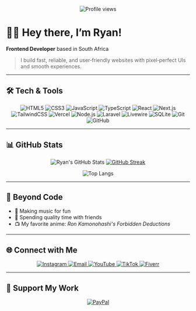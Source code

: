 <p align="center">
  <img src="https://komarev.com/ghpvc/?username=realryandev&color=0e75b6&style=flat-square" alt="Profile views"/>
</p>

# 👋🏿 Hey there, I’m Ryan!

**Frontend Developer** based in South Africa

> I build fast, reliable, and user‑friendly websites with pixel‑perfect UIs and smooth experiences.

---

## 🛠️ Tech & Tools

<p align="center">
  <!-- Core -->
  <img src="https://img.shields.io/badge/HTML5-%23E34F26.svg?style=flat&logo=html5&logoColor=white" alt="HTML5"/>
  <img src="https://img.shields.io/badge/CSS3-%231572B6.svg?style=flat&logo=css3&logoColor=white" alt="CSS3"/>
  <img src="https://img.shields.io/badge/JavaScript-%23323330.svg?style=flat&logo=javascript&logoColor=%23F7DF1E" alt="JavaScript"/>
  <img src="https://img.shields.io/badge/TypeScript-%23007ACC.svg?style=flat&logo=typescript&logoColor=white" alt="TypeScript"/>
  <!-- Frameworks & Platforms -->
  <img src="https://img.shields.io/badge/React-%2320232a.svg?style=flat&logo=react&logoColor=%2361DAFB" alt="React"/>
  <img src="https://img.shields.io/badge/Next.js-black?style=flat&logo=next.js&logoColor=white" alt="Next.js"/>
  <img src="https://img.shields.io/badge/TailwindCSS-%2338B2AC.svg?style=flat&logo=tailwind-css&logoColor=white" alt="TailwindCSS"/>
  <img src="https://img.shields.io/badge/Vercel-%23000000.svg?style=flat&logo=vercel&logoColor=white" alt="Vercel"/>
  <!-- Backend & Databases -->
  <img src="https://img.shields.io/badge/Node.js-6DA55F?style=flat&logo=node.js&logoColor=white" alt="Node.js"/>
  <img src="https://img.shields.io/badge/Laravel-%23FF2D20.svg?style=flat&logo=laravel&logoColor=white" alt="Laravel"/>
  <img src="https://img.shields.io/badge/Livewire-%234e56a6.svg?style=flat&logo=livewire&logoColor=white" alt="Livewire"/>
  <img src="https://img.shields.io/badge/SQLite-%2307405e.svg?style=flat&logo=sqlite&logoColor=white" alt="SQLite"/>
  <!-- VCS & CI/CD -->
  <img src="https://img.shields.io/badge/Git-%23F05033.svg?style=flat&logo=git&logoColor=white" alt="Git"/>
  <img src="https://img.shields.io/badge/GitHub-%23121011.svg?style=flat&logo=github&logoColor=white" alt="GitHub"/>
</p>

---

## 📊 GitHub Stats

<p align="center">
  <img src="https://github-readme-stats.vercel.app/api?username=realryandev&show_icons=true&theme=dark&hide_border=true" alt="Ryan's GitHub Stats" />
  <a href="https://git.io/streak-stats"><img src="https://github-readme-streak-stats.herokuapp.com?user=realxryan&theme=dark&hide_border=true&short_numbers=true&date_format=j%20M%5B%20Y%5D&hide_total_contributions=true" alt="GitHub Streak" /></a>
</p>

<p align="center">
  <img src="https://github-readme-stats.vercel.app/api/top-langs/?username=realryandev&layout=compact&theme=dark&hide_border=true" alt="Top Langs" />
</p>

---

## 🎵 Beyond Code

- 🎹 Making music for fun  
- 👫 Spending quality time with friends  
- 📺 My favorite anime: *Ron Kamonohashi's Forbidden Deductions*

---

## 🌐 Connect with Me

<p align="center">
  <a href="https://instagram.com/realxodog">
    <img src="https://img.shields.io/badge/Instagram-%23E4405F.svg?style=flat&logo=instagram&logoColor=white" alt="Instagram"/>
  </a>
  <a href="mailto:officialrtskhosana@gmail.com">
    <img src="https://img.shields.io/badge/Email-%23D14836.svg?style=flat&logo=gmail&logoColor=white" alt="Email"/>
  </a>
  <a href="https://youtube.com/@TaylorRaps">
    <img src="https://img.shields.io/badge/YouTube-%23FF0000.svg?style=flat&logo=youtube&logoColor=white" alt="YouTube"/>
  </a>
  <a href="https://tiktok.com/@taylorxraps">
    <img src="https://img.shields.io/badge/TikTok-%23000000.svg?style=flat&logo=tiktok&logoColor=white" alt="TikTok"/>
  </a>
  <a href="[https://fiverr.com/realryandev](https://www.fiverr.com/s/e6wWbYD)">
    <img src="https://img.shields.io/badge/Fiverr-%231DBF73.svg?style=flat&logo=fiverr&logoColor=white" alt="Fiverr"/>
  </a>
</p>

---

## 💖 Support My Work

<p align="center">
  <a href="https://paypal.me/realxryan">
    <img src="https://img.shields.io/badge/PayPal-00457C?style=for-the-badge&logo=paypal&logoColor=white" alt="PayPal"/>
  </a>
</p>
